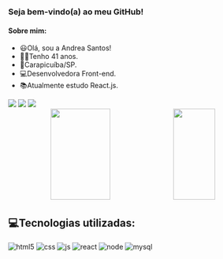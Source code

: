 ### Seja bem-vindo(a) ao meu GitHub! 

#### Sobre mim:
- 😃Olá, sou a Andrea Santos!
- 🙋‍♀️Tenho 41 anos.
- 🏡Carapicuíba/SP.
- 💻Desenvolvedora Front-end.
- 📚Atualmente estudo React.js.


<div>
     <a width="45%" height="150px" href="https://www.linkedin.com/in/dea-santos-dev/" target="_blank"><img loading="lazy" src="https://img.shields.io/badge/-LinkedIn-%230077B5?style=for-the-badge&logo=linkedin&logoColor=white" target="_blank"></a>   
     <a width="50%" height="150px" href="mailto:deasantos.dev@gmail.com/" target="_blank"><img loading="lazy" src="https://img.shields.io/badge/Gmail-D14836?style=for-the- badge&logo=gmail&logoColor=white" target="_blank"></a>            
     <a width="45%" height="150px" href="https://www.instagram.com/dea.lua.santos/" target="_blank"><img loading="lazy" src="https://img.shields.io/badge/-Instagram-%23E4405F?style=for-the-badge&logo=instagram&logoColor=white" target="_blank"></a>  
</div>


<div align="center">
     <img width="49%" height="185px" src="https://github-readme-stats.vercel.app/api?username=Andrea-Santos20&show_icons=true&count_private=true&hide_border=true&title_color=00a000&icon_color=00a000&text_color=c9d1d9&bg_color=0d1117&rank_icon=github"/> 
    <img width="41%" height="185px" src="https://github-readme-stats.vercel.app/api/top-langs/?username=Andrea-Santos20&layout=compact&hide_border=true&title_color=00a000&text_color=c9d1d9&bg_color=0d1117" />
</div>

## 💻Tecnologias utilizadas:

<div style="display: inline_block">
  <img align="center" alt="html5" src="https://img.shields.io/badge/HTML5-E34F26?style=for-the-badge&logo=html5&logoColor=white" />
  <img align="center" alt="css" src="https://img.shields.io/badge/CSS3-1572B6?style=for-the-badge&logo=css3&logoColor=white" />
  <img align="center" alt="js" src="https://img.shields.io/badge/JavaScript-F7DF1E?style=for-the-badge&logo=javascript&logoColor=black" />
  <img  align="center" alt="react" src="https://img.shields.io/badge/React-20232A?style=for-the-badge&logo=react&logoColor=61DAFB" /> 
  <img align="center" alt="node" src="https://img.shields.io/badge/Node.js-43853D?style=for-the-badge&logo=node.js&logoColor=white" />
  <img align="center" alt="mysql" src="https://img.shields.io/badge/MySQL-4479A1?style=for-the-badge&logo=mysql&logoColor=white" />

</div>
